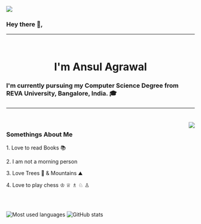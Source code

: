 ![](https://komarev.com/ghpvc/?username=ansulagrawal)

<h3>Hey there 👋,</h3><hr /><h1<br /> <br />
<h1 align="center">I'm Ansul Agrawal</h1>

<h3 align="left">I'm currently pursuing my Computer Science Degree from REVA University, Bangalore, India. 🎓<h3>
<hr>
<br />
<img align="right" src="https://media.giphy.com/media/ZVik7pBtu9dNS/giphy.gif" />
  
<h3 align="left">Somethings About Me</h3>
  <p align="left">1. Love to read Books 📚 </p>
  <p align="left">2. I am not a morning person </p>
  <p align="left">3. Love Trees 🌳 & Mountains ⛰️ </p>
  <p align="left">4. Love to play chess ♔ ♕ ♗ ♘ ♙ </p>

<br />
<br />
<p align="left">
  <img src="https://github-readme-stats.vercel.app/api/top-langs/?username=ankitksh81&layout=compact&hide=makefile&theme=nord" alt="Most used languages" />
  <img src="https://github-readme-stats.vercel.app/api?username=ankitksh81&show_icons=true&count_private=true&hide=contribs,issues&theme=nord" alt="GitHub stats" />
</p>
